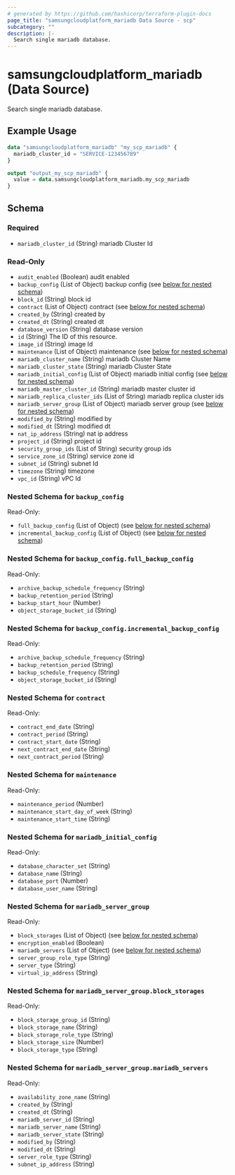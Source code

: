 ```yaml
---
# generated by https://github.com/hashicorp/terraform-plugin-docs
page_title: "samsungcloudplatform_mariadb Data Source - scp"
subcategory: ""
description: |-
  Search single mariadb database.
---
```


# samsungcloudplatform_mariadb (Data Source)

Search single mariadb database.

## Example Usage

```terraform
data "samsungcloudplatform_mariadb" "my_scp_mariadb" {
  mariadb_cluster_id = "SERVICE-123456789"
}

output "output_my_scp_mariadb" {
  value = data.samsungcloudplatform_mariadb.my_scp_mariadb
}
```

<!-- schema generated by tfplugindocs -->
## Schema

### Required

- `mariadb_cluster_id` (String) mariadb Cluster Id

### Read-Only

- `audit_enabled` (Boolean) audit enabled
- `backup_config` (List of Object) backup config (see [below for nested schema](#nestedatt--backup_config))
- `block_id` (String) block id
- `contract` (List of Object) contract (see [below for nested schema](#nestedatt--contract))
- `created_by` (String) created by
- `created_dt` (String) created dt
- `database_version` (String) database version
- `id` (String) The ID of this resource.
- `image_id` (String) image Id
- `maintenance` (List of Object) maintenance (see [below for nested schema](#nestedatt--maintenance))
- `mariadb_cluster_name` (String) mariadb Cluster Name
- `mariadb_cluster_state` (String) mariadb Cluster State
- `mariadb_initial_config` (List of Object) mariadb initial config (see [below for nested schema](#nestedatt--mariadb_initial_config))
- `mariadb_master_cluster_id` (String) mariadb master cluster id
- `mariadb_replica_cluster_ids` (List of String) mariadb replica cluster ids
- `mariadb_server_group` (List of Object) mariadb server group (see [below for nested schema](#nestedatt--mariadb_server_group))
- `modified_by` (String) modified by
- `modified_dt` (String) modified dt
- `nat_ip_address` (String) nat ip address
- `project_id` (String) project id
- `security_group_ids` (List of String) security group ids
- `service_zone_id` (String) service zone id
- `subnet_id` (String) subnet Id
- `timezone` (String) timezone
- `vpc_id` (String) vPC Id

<a id="nestedatt--backup_config"></a>
### Nested Schema for `backup_config`

Read-Only:

- `full_backup_config` (List of Object) (see [below for nested schema](#nestedobjatt--backup_config--full_backup_config))
- `incremental_backup_config` (List of Object) (see [below for nested schema](#nestedobjatt--backup_config--incremental_backup_config))

<a id="nestedobjatt--backup_config--full_backup_config"></a>
### Nested Schema for `backup_config.full_backup_config`

Read-Only:

- `archive_backup_schedule_frequency` (String)
- `backup_retention_period` (String)
- `backup_start_hour` (Number)
- `object_storage_bucket_id` (String)


<a id="nestedobjatt--backup_config--incremental_backup_config"></a>
### Nested Schema for `backup_config.incremental_backup_config`

Read-Only:

- `archive_backup_schedule_frequency` (String)
- `backup_retention_period` (String)
- `backup_schedule_frequency` (String)
- `object_storage_bucket_id` (String)



<a id="nestedatt--contract"></a>
### Nested Schema for `contract`

Read-Only:

- `contract_end_date` (String)
- `contract_period` (String)
- `contract_start_date` (String)
- `next_contract_end_date` (String)
- `next_contract_period` (String)


<a id="nestedatt--maintenance"></a>
### Nested Schema for `maintenance`

Read-Only:

- `maintenance_period` (Number)
- `maintenance_start_day_of_week` (String)
- `maintenance_start_time` (String)


<a id="nestedatt--mariadb_initial_config"></a>
### Nested Schema for `mariadb_initial_config`

Read-Only:

- `database_character_set` (String)
- `database_name` (String)
- `database_port` (Number)
- `database_user_name` (String)


<a id="nestedatt--mariadb_server_group"></a>
### Nested Schema for `mariadb_server_group`

Read-Only:

- `block_storages` (List of Object) (see [below for nested schema](#nestedobjatt--mariadb_server_group--block_storages))
- `encryption_enabled` (Boolean)
- `mariadb_servers` (List of Object) (see [below for nested schema](#nestedobjatt--mariadb_server_group--mariadb_servers))
- `server_group_role_type` (String)
- `server_type` (String)
- `virtual_ip_address` (String)

<a id="nestedobjatt--mariadb_server_group--block_storages"></a>
### Nested Schema for `mariadb_server_group.block_storages`

Read-Only:

- `block_storage_group_id` (String)
- `block_storage_name` (String)
- `block_storage_role_type` (String)
- `block_storage_size` (Number)
- `block_storage_type` (String)


<a id="nestedobjatt--mariadb_server_group--mariadb_servers"></a>
### Nested Schema for `mariadb_server_group.mariadb_servers`

Read-Only:

- `availability_zone_name` (String)
- `created_by` (String)
- `created_dt` (String)
- `mariadb_server_id` (String)
- `mariadb_server_name` (String)
- `mariadb_server_state` (String)
- `modified_by` (String)
- `modified_dt` (String)
- `server_role_type` (String)
- `subnet_ip_address` (String)


